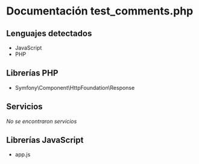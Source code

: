 # Documentación test_comments.php

## Lenguajes detectados
* JavaScript
* PHP

## Librerías PHP
* Symfony\Component\HttpFoundation\Response

## Servicios
*No se encontraron servicios*


## Librerías JavaScript
* app.js
